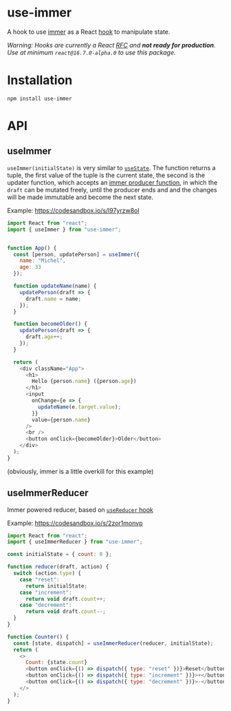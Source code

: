 # use-immer

A hook to use [immer](https://github.com/mweststrate/immer) as a React [hook](https://reactjs.org/docs/hooks-intro.html) to manipulate state.

_Warning: Hooks are currently a React [RFC](https://github.com/reactjs/rfcs/pull/68) and **not ready for production**. Use at minimum `react@16.7.0-alpha.0` to use this package._

# Installation

`npm install use-immer`

# API

## useImmer

`useImmer(initialState)` is very similar to [`useState`](https://reactjs.org/docs/hooks-state.html).
The function returns a tuple, the first value of the tuple is the current state, the second is the updater function,
which accepts an [immer producer function](https://github.com/mweststrate/immer#api), in which the `draft` can be mutated freely, until the producer ends and and the changes will be made immutable and become the next state.

Example: https://codesandbox.io/s/l97yrzw8ol

```javascript
import React from "react";
import { useImmer } from "use-immer";


function App() {
  const [person, updatePerson] = useImmer({
    name: "Michel",
    age: 33
  });

  function updateName(name) {
    updatePerson(draft => {
      draft.name = name;
    });
  }

  function becomeOlder() {
    updatePerson(draft => {
      draft.age++;
    });
  }

  return (
    <div className="App">
      <h1>
        Hello {person.name} ({person.age})
      </h1>
      <input
        onChange={e => {
          updateName(e.target.value);
        }}
        value={person.name}
      />
      <br />
      <button onClick={becomeOlder}>Older</button>
    </div>
  );
}
```

(obviously, immer is a little overkill for this example)

## useImmerReducer

Immer powered reducer, based on [`useReducer` hook](https://reactjs.org/docs/hooks-reference.html#usereducer)

Example: https://codesandbox.io/s/2zor1monvp

```javascript
import React from "react";
import { useImmerReducer } from "use-immer";

const initialState = { count: 0 };

function reducer(draft, action) {
  switch (action.type) {
    case "reset":
      return initialState;
    case "increment":
      return void draft.count++;
    case "decrement":
      return void draft.count--;
  }
}

function Counter() {
  const [state, dispatch] = useImmerReducer(reducer, initialState);
  return (
    <>
      Count: {state.count}
      <button onClick={() => dispatch({ type: "reset" })}>Reset</button>
      <button onClick={() => dispatch({ type: "increment" })}>+</button>
      <button onClick={() => dispatch({ type: "decrement" })}>-</button>
    </>
  );
}
```
